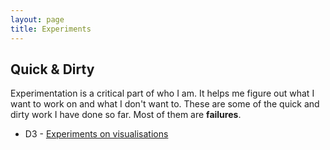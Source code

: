 ```yaml
---
layout: page
title: Experiments
---
```


## Quick & Dirty

Experimentation is a critical part of who I am. It helps me figure out what I want to work on and what I don't want to. These are some of the quick and dirty work I have done so far. Most of them are **failures**.

* D3 - [Experiments on visualisations](https://kaizer1v.github.io/d3)